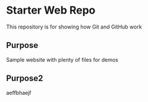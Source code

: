 # Starter Web Repo

This repository is for showing how Git and GitHub work

## Purpose

Sample website with plenty of files for demos

## Purpose2
 
aeffbhaejf